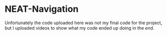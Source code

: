 # NEAT-Navigation

Unfortunately the code uploaded here was not my final code for the project, but I uploaded videos to show what my code ended up doing in the end.

